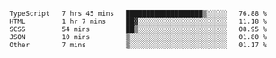 <!--START_SECTION:waka-->

```text
TypeScript   7 hrs 45 mins   ███████████████████▒░░░░░   76.88 %
HTML         1 hr 7 mins     ██▓░░░░░░░░░░░░░░░░░░░░░░   11.18 %
SCSS         54 mins         ██▒░░░░░░░░░░░░░░░░░░░░░░   08.95 %
JSON         10 mins         ▒░░░░░░░░░░░░░░░░░░░░░░░░   01.80 %
Other        7 mins          ▒░░░░░░░░░░░░░░░░░░░░░░░░   01.17 %
```

<!--END_SECTION:waka-->
